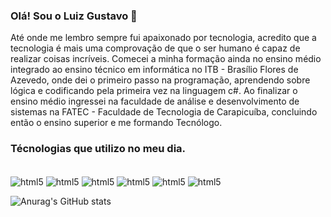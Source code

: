 ### Olá! Sou o Luiz Gustavo 👋
Até onde me lembro sempre fui apaixonado por tecnologia, acredito que a tecnologia é mais uma comprovação de que o ser humano é capaz de realizar coisas incríveis. Comecei a minha formação ainda no ensino médio integrado ao ensino técnico em informática no ITB - Brasílio Flores de Azevedo, onde dei o primeiro passo na programação, aprendendo sobre lógica e codificando pela primeira vez na linguagem c#. Ao finalizar o ensino médio ingressei na faculdade de análise e desenvolvimento de sistemas na FATEC - Faculdade de Tecnologia de Carapicuíba, concluindo então o ensino superior e me formando Tecnólogo.

### Técnologias que utilizo no meu dia.

<div style="display: inline-block"><br/>
  <img align="center" alt="html5" src="https://img.shields.io/badge/HTML5-E34F26?style=for-the-badge&logo=html5&logoColor=white"/>
  <img align="center" alt="html5" src="https://img.shields.io/badge/CSS3-1572B6?style=for-the-badge&logo=css3&logoColor=white"/>
  <img align="center" alt="html5" src="https://img.shields.io/badge/JavaScript-323330?style=for-the-badge&logo=javascript&logoColor=F7DF1E"/>
  <img align="center" alt="html5" src="https://img.shields.io/badge/Python-14354C?style=for-the-badge&logo=python&logoColor=white"/>
  <img align="center" alt="html5" src="https://img.shields.io/badge/MongoDB-4EA94B?style=for-the-badge&logo=mongodb&logoColor=white"/>
  <img align="center" alt="html5" src="https://img.shields.io/badge/Microsoft_SQL_Server-CC2927?style=for-the-badge&logo=microsoft-sql-server&logoColor=white"/>
</div>

![Anurag's GitHub stats](https://github-readme-stats.vercel.app/api?username=LuizDionizio&show_icons=true&theme=radical)


